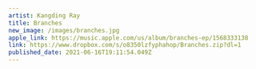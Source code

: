 ```yaml
---
artist: Kangding Ray
title: Branches
new_image: /images/branches.jpg
apple_link: https://music.apple.com/us/album/branches-ep/1568333138
link: https://www.dropbox.com/s/o8350lzfyphahop/Branches.zip?dl=1
published_date: 2021-06-16T19:11:54.049Z
---
```


